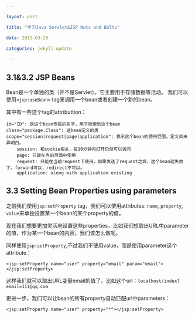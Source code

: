 ```yaml
---

layout: post

title: "学习Java Servlet&JSP Nuts and Bolts"

data: 2015-03-20

categories: jekyll update

---
```


## 3.1&3.2 JSP Beans

Bean是一个单独的类（并不是Servlet）。它主要用于存储数据等活动。
我们可以使用`<jsp:useBean>` tag来调用一个bean或者创建一个新的bean。
	
其中有一些这个tag的attributtion：

	id="ID": 是这个bean专属的名字，用于检索到这个bean
	class="package.Class": 这bean定义的类
	scope="session|request|page|application": 表示这个bean的使用范围，定义尚未弄明白。
		session: 和cookie相关，在10分钟内打开仍然可以访问
		page: 只能在当前页面中使用
		request: 只能在当前request下使用，如果发送了request之后，这个bean就失效了。forward可以，redirect不可以。
		application: along with application existing
	
## 3.3 Setting Bean Properties using parameters

之前我们使用`jsp:setProperty` tag，我们可以使用attributes: `name`, `property`, `value`来单独设置某一个bean的某个property的值。

现在我们想要更加灵活地设置这些properties，比如我们想取出URL中parameter的值，作为某一个bean的内容，我们该怎么做呢。

同样使用`jsp:setProperty`,不过我们不使用value，而是使用parameter这个attribute：

	<jsp:setProperty name="user" property="email" param="email"></jsp:setProperty>
	
这样我们就可以取出URL变量email的值了。比如这个url：`localhost/index?email=111@qq.com`

更进一步，我们可以让bean的所有property自动匹配url中parameters：

	<jsp:setProperty name="user" property="*"></jsp:setProperty>
